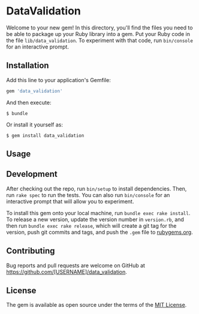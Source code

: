 # DataValidation

Welcome to your new gem! In this directory, you'll find the files you need to be able to package up your Ruby library into a gem. Put your Ruby code in the file `lib/data_validation`. To experiment with that code, run `bin/console` for an interactive prompt.


## Installation

Add this line to your application's Gemfile:

```ruby
gem 'data_validation'
```

And then execute:

    $ bundle

Or install it yourself as:

    $ gem install data_validation

## Usage


## Development

After checking out the repo, run `bin/setup` to install dependencies. Then, run `rake spec` to run the tests. You can also run `bin/console` for an interactive prompt that will allow you to experiment.

To install this gem onto your local machine, run `bundle exec rake install`. To release a new version, update the version number in `version.rb`, and then run `bundle exec rake release`, which will create a git tag for the version, push git commits and tags, and push the `.gem` file to [rubygems.org](https://rubygems.org).

## Contributing

Bug reports and pull requests are welcome on GitHub at https://github.com/[USERNAME]/data_validation.


## License

The gem is available as open source under the terms of the [MIT License](http://opensource.org/licenses/MIT).

